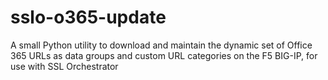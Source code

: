 # sslo-o365-update
A small Python utility to download and maintain the dynamic set of Office 365 URLs as data groups and custom URL categories on the F5 BIG-IP, for use with SSL Orchestrator
